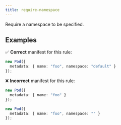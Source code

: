 ```yaml
---
title: require-namespace
---
```


Require a namespace to be specified.

## Examples

✅ **Correct** manifest for this rule:

```ts
new Pod({
  metadata: { name: "foo", namespace: "default" }
});
```

❌ **Incorrect** manifest for this rule:

```ts
new Pod({
  metadata: { name: "foo" }
});
```

```ts
new Pod({
  metadata: { name: "foo", namespace: "" }
});
```
